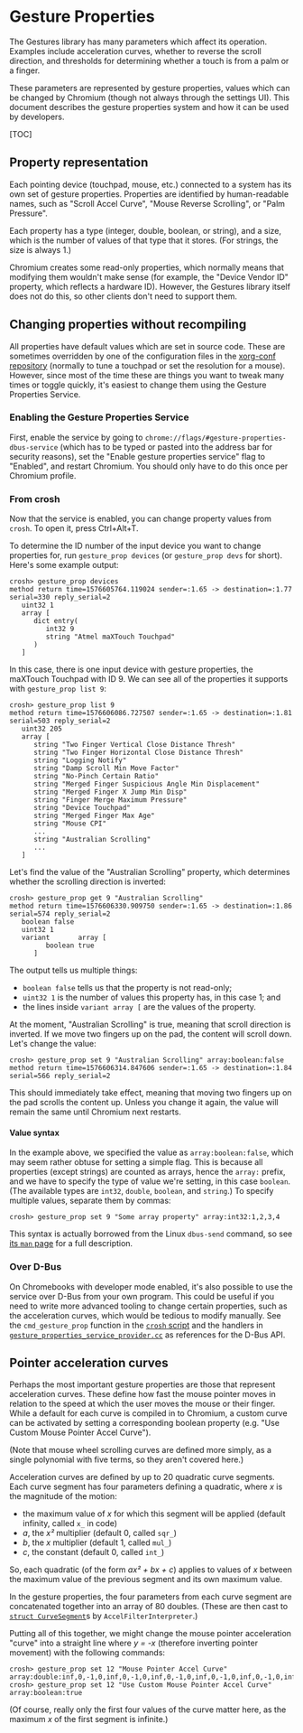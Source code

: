 # Gesture Properties

The Gestures library has many parameters which affect its operation. Examples
include acceleration curves, whether to reverse the scroll direction, and
thresholds for determining whether a touch is from a palm or a finger.

These parameters are represented by gesture properties, values which can be
changed by Chromium (though not always through the settings UI). This document
describes the gesture properties system and how it can be used by developers.

[TOC]

## Property representation

Each pointing device (touchpad, mouse, etc.) connected to a system has its own
set of gesture properties. Properties are identified by human-readable names,
such as "Scroll Accel Curve", "Mouse Reverse Scrolling", or "Palm Pressure".

Each property has a type (integer, double, boolean, or string), and a size,
which is the number of values of that type that it stores. (For strings, the
size is always 1.)

Chromium creates some read-only properties, which normally means that modifying
them wouldn't make sense (for example, the "Device Vendor ID" property, which
reflects a hardware ID). However, the Gestures library itself does not do this,
so other clients don't need to support them.

## Changing properties without recompiling

All properties have default values which are set in source code. These are
sometimes overridden by one of the configuration files in the [xorg-conf
repository][xorg-conf] (normally to tune a touchpad or set the resolution for a
mouse). However, since most of the time these are things you want to tweak many
times or toggle quickly, it's easiest to change them using the Gesture
Properties Service.

[xorg-conf]: https://chromium.googlesource.com/chromiumos/platform/xorg-conf/

### Enabling the Gesture Properties Service

First, enable the service by going to
`chrome://flags/#gesture-properties-dbus-service` (which has to be typed or
pasted into the address bar for security reasons), set the "Enable gesture
properties service" flag to "Enabled", and restart Chromium. You should only
have to do this once per Chromium profile.

### From crosh

Now that the service is enabled, you can change property values from `crosh`. To
open it, press Ctrl+Alt+T.

To determine the ID number of the input device you want to change properties
for, run `gesture_prop devices` (or `gesture_prop devs` for short). Here's some
example output:

```
crosh> gesture_prop devices
method return time=1576605764.119024 sender=:1.65 -> destination=:1.77 serial=330 reply_serial=2
   uint32 1
   array [
      dict entry(
         int32 9
         string "Atmel maXTouch Touchpad"
      )
   ]
```

In this case, there is one input device with gesture properties, the maXTouch
Touchpad with ID 9. We can see all of the properties it supports with
`gesture_prop list 9`:

```
crosh> gesture_prop list 9
method return time=1576606086.727507 sender=:1.65 -> destination=:1.81 serial=503 reply_serial=2
   uint32 205
   array [
      string "Two Finger Vertical Close Distance Thresh"
      string "Two Finger Horizontal Close Distance Thresh"
      string "Logging Notify"
      string "Damp Scroll Min Move Factor"
      string "No-Pinch Certain Ratio"
      string "Merged Finger Suspicious Angle Min Displacement"
      string "Merged Finger X Jump Min Disp"
      string "Finger Merge Maximum Pressure"
      string "Device Touchpad"
      string "Merged Finger Max Age"
      string "Mouse CPI"
      ...
      string "Australian Scrolling"
      ...
   ]
```

Let's find the value of the "Australian Scrolling" property, which determines
whether the scrolling direction is inverted:

```
crosh> gesture_prop get 9 "Australian Scrolling"
method return time=1576606330.909750 sender=:1.65 -> destination=:1.86 serial=574 reply_serial=2
   boolean false
   uint32 1
   variant       array [
         boolean true
      ]
```

The output tells us multiple things:

*   `boolean false` tells us that the property is not read-only;
*   `uint32 1` is the number of values this property has, in this case 1; and
*   the lines inside `variant array [` are the values of the property.

At the moment, "Australian Scrolling" is true, meaning that scroll direction is
inverted. If we move two fingers up on the pad, the content will scroll down.
Let's change the value:

```
crosh> gesture_prop set 9 "Australian Scrolling" array:boolean:false
method return time=1576606314.847606 sender=:1.65 -> destination=:1.84 serial=566 reply_serial=2
```

This should immediately take effect, meaning that moving two fingers up on the
pad scrolls the content up. Unless you change it again, the value will remain
the same until Chromium next restarts.

#### Value syntax

In the example above, we specified the value as `array:boolean:false`, which may
seem rather obtuse for setting a simple flag. This is because all properties
(except strings) are counted as arrays, hence the `array:` prefix, and we have
to specify the type of value we're setting, in this case `boolean`. (The
available types are `int32`, `double`, `boolean`, and `string`.) To specify
multiple values, separate them by commas:

```
crosh> gesture_prop set 9 "Some array property" array:int32:1,2,3,4
```

This syntax is actually borrowed from the Linux `dbus-send` command, so see [its
`man` page](https://dbus.freedesktop.org/doc/dbus-send.1.html#description) for a
full description.

### Over D-Bus

On Chromebooks with developer mode enabled, it's also possible to use the
service over D-Bus from your own program. This could be useful if you need to
write more advanced tooling to change certain properties, such as the
acceleration curves, which would be tedious to modify manually. See the
`cmd_gesture_prop` function in the [`crosh` script][crosh] and the handlers in
[`gesture_properties_service_provider.cc`][service-provider] as references for
the D-Bus API.

[crosh]: https://source.chromium.org/chromiumos/chromiumos/codesearch/+/HEAD:src/platform2/crosh/crosh?q=cmd_gesture_prop
[service-provider]: https://source.chromium.org/chromium/chromium/src/+/HEAD:ash/dbus/gesture_properties_service_provider.cc

## Pointer acceleration curves

Perhaps the most important gesture properties are those that represent
acceleration curves. These define how fast the mouse pointer moves in relation
to the speed at which the user moves the mouse or their finger. While a default
for each curve is compiled in to Chromium, a custom curve can be activated by
setting a corresponding boolean property (e.g. "Use Custom Mouse Pointer Accel
Curve").

(Note that mouse wheel scrolling curves are defined more simply, as a single
polynomial with five terms, so they aren't covered here.)

Acceleration curves are defined by up to 20 quadratic curve segments. Each curve
segment has four parameters defining a quadratic, where *x* is the magnitude of
the motion:

*   the maximum value of *x* for which this segment will be applied (default
    infinity, called `x_` in code)
*   *a*, the *x²* multiplier (default 0, called `sqr_`)
*   *b*, the *x* multiplier (default 1, called `mul_`)
*   *c*, the constant (default 0, called `int_`)

So, each quadratic (of the form *ax² + bx + c*) applies to values of
*x* between the maximum value of the previous segment and its own maximum value.

In the gesture properties, the four parameters from each curve segment are
concatenated together into an array of 80 doubles. (These are then cast to
[`struct CurveSegment`][struct-curvesegment]s by `AccelFilterInterpreter`.)

Putting all of this together, we might change the mouse pointer acceleration
"curve" into a straight line where *y = -x* (therefore inverting pointer
movement) with the following commands:

```
crosh> gesture_prop set 12 "Mouse Pointer Accel Curve" array:double:inf,0,-1,0,inf,0,-1,0,inf,0,-1,0,inf,0,-1,0,inf,0,-1,0,inf,0,-1,0,inf,0,-1,0,inf,0,-1,0,inf,0,-1,0,inf,0,-1,0,inf,0,-1,0,inf,0,-1,0,inf,0,-1,0,inf,0,-1,0,inf,0,-1,0,inf,0,-1,0,inf,0,-1,0,inf,0,-1,0,inf,0,-1,0,inf,0,-1,0
crosh> gesture_prop set 12 "Use Custom Mouse Pointer Accel Curve" array:boolean:true
```

(Of course, really only the first four values of the curve matter here, as the
maximum *x* of the first segment is infinite.)

[struct-curvesegment]: https://source.chromium.org/chromiumos/chromiumos/codesearch/+/HEAD:src/platform/gestures/include/accel_filter_interpreter.h?q=%22struct%20CurveSegment%22
